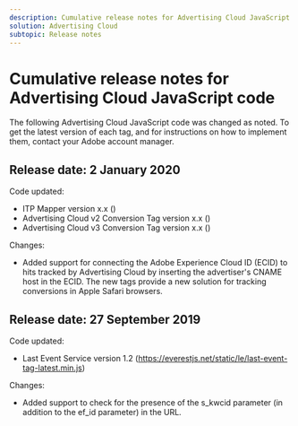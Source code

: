 ```yaml
---
description: Cumulative release notes for Advertising Cloud JavaScript Code
solution: Advertising Cloud
subtopic: Release notes
---
```


# Cumulative release notes for Advertising Cloud JavaScript code

The following Advertising Cloud JavaScript code was changed as noted. To get the latest version of each tag, and for instructions on how to implement them, contact your Adobe account manager.

## Release date: 2 January 2020

Code updated:

* ITP Mapper version x.x (<URL here>)
* Advertising Cloud v2 Conversion Tag version x.x (<URL here>)
* Advertising Cloud v3 Conversion Tag version x.x (<URL here>)

Changes:

* Added support for connecting the Adobe Experience Cloud ID (ECID) to hits tracked by Advertising Cloud by inserting the advertiser's CNAME host in the ECID. The new tags provide a new solution for tracking conversions in Apple Safari browsers.

## Release date: 27 September 2019

Code updated:

* Last Event Service version 1.2 (https://everestjs.net/static/le/last-event-tag-latest.min.js)

Changes:

* Added support to check for the presence of the s_kwcid parameter (in addition to the ef_id parameter) in the URL.
